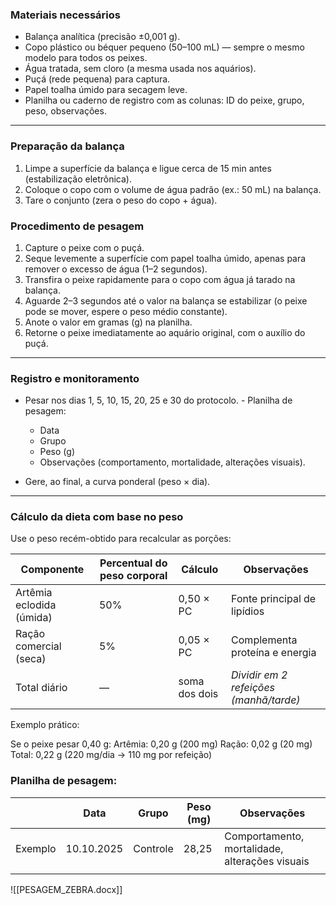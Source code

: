 
### Materiais necessários

- Balança analítica (precisão ±0,001 g).
- Copo plástico ou béquer pequeno (50–100 mL) — sempre o mesmo modelo para todos os peixes.
- Água tratada, sem cloro (a mesma usada nos aquários).
- Puçá (rede pequena) para captura.
- Papel toalha úmido para secagem leve.
- Planilha ou caderno de registro com as colunas: ID do peixe, grupo, peso, observações.
---

### Preparação da balança

1. Limpe a superfície da balança e ligue cerca de 15 min antes (estabilização eletrônica).
2. Coloque o copo com o volume de água padrão (ex.: 50 mL) na balança.
3. Tare o conjunto (zera o peso do copo + água).

### Procedimento de pesagem

1. Capture o peixe com o puçá.
2. Seque levemente a superfície com papel toalha úmido, apenas para remover o excesso de água (1–2 segundos).
3. Transfira o peixe rapidamente para o copo com água já tarado na balança.
4. Aguarde 2–3 segundos até o valor na balança se estabilizar (o peixe pode se mover, espere o peso médio constante).
5. Anote o valor em gramas (g) na planilha.
6. Retorne o peixe imediatamente ao aquário original, com o auxílio do puçá.

---

### Registro e monitoramento

- Pesar nos dias 1, 5, 10, 15, 20, 25 e 30 do protocolo.
- Planilha de pesagem:
    - Data
    - Grupo
    - Peso (g)
    - Observações (comportamento, mortalidade, alterações visuais).
    
- Gere, ao final, a curva ponderal (peso × dia).

---

### Cálculo da dieta com base no peso

Use o peso recém-obtido para recalcular as porções:

| Componente                   | Percentual do peso corporal | Cálculo       | Observações                            |
| ---------------------------- | --------------------------- | ------------- | -------------------------------------- |
| Artêmia eclodida (úmida) | 50%                         | 0,50 × PC     | Fonte principal de lipídios            |
| Ração comercial (seca)   | 5%                          | 0,05 × PC     | Complementa proteína e energia         |
| Total diário             | —                           | soma dos dois | *Dividir em 2 refeições (manhã/tarde)* |
Exemplo prático:

Se o peixe pesar 0,40 g:
Artêmia: 0,20 g (200 mg)
Ração: 0,02 g (20 mg)
Total: 0,22 g (220 mg/dia → 110 mg por refeição)

### Planilha de pesagem:

|         | Data       | Grupo    | Peso (mg) | Observações                                    |
| ------- | ---------- | -------- | --------- | ---------------------------------------------- |
| Exemplo | 10.10.2025 | Controle | 28,25     | Comportamento, mortalidade, alterações visuais |
|         |            |          |           |                                                |

![[PESAGEM_ZEBRA.docx]]